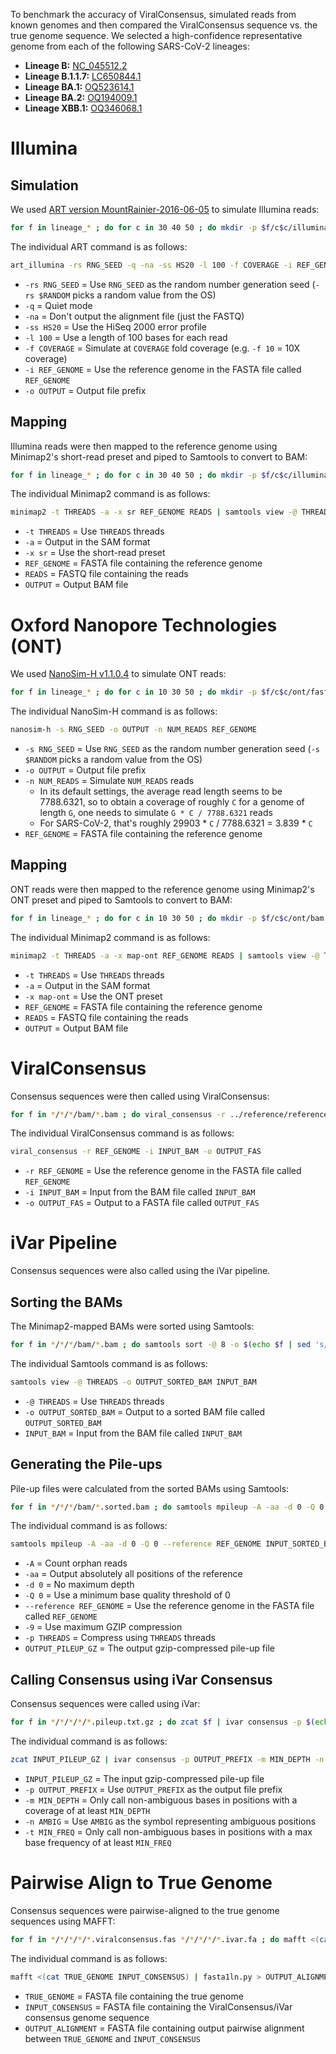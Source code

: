 To benchmark the accuracy of ViralConsensus, simulated reads from known genomes and then compared the ViralConsensus sequence vs. the true genome sequence. We selected a high-confidence representative genome from each of the following SARS-CoV-2 lineages:
* **Lineage B:** [NC_045512.2](https://www.ncbi.nlm.nih.gov/nuccore/NC_045512.2)
* **Lineage B.1.1.7:** [LC650844.1](https://www.ncbi.nlm.nih.gov/nuccore/LC650844.1)
* **Lineage BA.1:** [OQ523614.1](https://www.ncbi.nlm.nih.gov/nuccore/OQ523614.1)
* **Lineage BA.2:** [OQ194009.1](https://www.ncbi.nlm.nih.gov/nuccore/OQ194009.1)
* **Lineage XBB.1:** [OQ346068.1](https://www.ncbi.nlm.nih.gov/nuccore/OQ346068.1)

# Illumina
## Simulation
We used [ART version MountRainier-2016-06-05](https://www.niehs.nih.gov/research/resources/software/biostatistics/art/index.cfm) to simulate Illumina reads:

```bash
for f in lineage_* ; do for c in 30 40 50 ; do mkdir -p $f/c$c/illumina/fastq && for r in $(seq -w 1 10) ; do art_illumina -rs $RANDOM -q -na -ss HS20 -l 100 -f $c -i $f/*.fas -o $f/c$c/illumina/fastq/$f.c$c.illumina.r$r ; done ; done ; done && pigz -9 -p 8 */*/*/fastq/*
```

The individual ART command is as follows:

```bash
art_illumina -rs RNG_SEED -q -na -ss HS20 -l 100 -f COVERAGE -i REF_GENOME -o OUTPUT
```

* `-rs RNG_SEED` = Use `RNG_SEED` as the random number generation seed (`-rs $RANDOM` picks a random value from the OS)
* `-q` = Quiet mode
* `-na` = Don't output the alignment file (just the FASTQ)
* `-ss HS20` = Use the HiSeq 2000 error profile
* `-l 100` = Use a length of 100 bases for each read
* `-f COVERAGE` = Simulate at `COVERAGE` fold coverage (e.g. `-f 10` = 10X coverage)
* `-i REF_GENOME` = Use the reference genome in the FASTA file called `REF_GENOME`
* `-o OUTPUT` = Output file prefix

## Mapping
Illumina reads were then mapped to the reference genome using Minimap2's short-read preset and piped to Samtools to convert to BAM:

```bash
for f in lineage_* ; do for c in 30 40 50 ; do mkdir -p $f/c$c/illumina/bam && for r in $(seq -w 1 10) ; do minimap2 -t 4 -a -x sr ../reference/reference.fas $f/c$c/illumina/fastq/$f.c$c.illumina.r$r.fq.gz | samtools view -@ 4 -o $f/c$c/illumina/bam/$f.c$c.illumina.r$r.bam ; done ; done ; done
```

The individual Minimap2 command is as follows:

```bash
minimap2 -t THREADS -a -x sr REF_GENOME READS | samtools view -@ THREADS -o OUTPUT
```

* `-t THREADS` = Use `THREADS` threads
* `-a` = Output in the SAM format
* `-x sr` = Use the short-read preset
* `REF_GENOME` = FASTA file containing the reference genome
* `READS` = FASTQ file containing the reads
* `OUTPUT` = Output BAM file

# Oxford Nanopore Technologies (ONT)
We used [NanoSim-H v1.1.0.4]([https://www.niehs.nih.gov/research/resources/software/biostatistics/art/index.cfm](https://github.com/karel-brinda/NanoSim-H/releases/tag/1.1.0.4)) to simulate ONT reads:

```bash
for f in lineage_* ; do for c in 10 30 50 ; do mkdir -p $f/c$c/ont/fasta && for r in $(seq -w 1 10) ; do nanosim-h -s $RANDOM -o $f/c$c/ont/fasta/$f.c$c.ont.r$r -n $(bc -l <<< "3.839 * $c" | numlist -ceil) $f/*.fas ; done ; done ; done
```

The individual NanoSim-H command is as follows:

```bash
nanosim-h -s RNG_SEED -o OUTPUT -n NUM_READS REF_GENOME
```

* `-s RNG_SEED` = Use `RNG_SEED` as the random number generation seed (`-s $RANDOM` picks a random value from the OS)
* `-o OUTPUT` = Output file prefix
* `-n NUM_READS` = Simulate `NUM_READS` reads
  * In its default settings, the average read length seems to be 7788.6321, so to obtain a coverage of roughly `C` for a genome of length `G`, one needs to simulate `G * C / 7788.6321` reads
  * For SARS-CoV-2, that's roughly 29903 * `C` / 7788.6321 = 3.839 * `C`
* `REF_GENOME` = FASTA file containing the reference genome

## Mapping
ONT reads were then mapped to the reference genome using Minimap2's ONT preset and piped to Samtools to convert to BAM:

```bash
for f in lineage_* ; do for c in 10 30 50 ; do mkdir -p $f/c$c/ont/bam && for r in $(seq -w 1 10) ; do minimap2 -t 4 -a -x map-ont ../reference/reference.fas $f/c$c/ont/fasta/$f.c$c.ont.r$r.fa.gz | samtools view -@ 4 -o $f/c$c/ont/bam/$f.c$c.ont.r$r.bam ; done ; done ; done
```

The individual Minimap2 command is as follows:

```bash
minimap2 -t THREADS -a -x map-ont REF_GENOME READS | samtools view -@ THREADS -o OUTPUT
```

* `-t THREADS` = Use `THREADS` threads
* `-a` = Output in the SAM format
* `-x map-ont` = Use the ONT preset
* `REF_GENOME` = FASTA file containing the reference genome
* `READS` = FASTQ file containing the reads
* `OUTPUT` = Output BAM file

# ViralConsensus
Consensus sequences were then called using ViralConsensus:

```bash
for f in */*/*/bam/*.bam ; do viral_consensus -r ../reference/reference.fas -i $f -o $(echo $f | sed 's/\.bam/.viralconsensus.fas/g' | sed 's/\/bam\//\/viralconsensus\//g') ; done
```

The individual ViralConsensus command is as follows:

```bash
viral_consensus -r REF_GENOME -i INPUT_BAM -o OUTPUT_FAS
```

* `-r REF_GENOME` = Use the reference genome in the FASTA file called `REF_GENOME`
* `-i INPUT_BAM` = Input from the BAM file called `INPUT_BAM`
* `-o OUTPUT_FAS` = Output to a FASTA file called `OUTPUT_FAS`

# iVar Pipeline
Consensus sequences were also called using the iVar pipeline.

## Sorting the BAMs
The Minimap2-mapped BAMs were sorted using Samtools:

```bash
for f in */*/*/bam/*.bam ; do samtools sort -@ 8 -o $(echo $f | sed 's/\.bam$/.sorted.bam/g') $f ; done
```

The individual Samtools command is as follows:

```bash
samtools view -@ THREADS -o OUTPUT_SORTED_BAM INPUT_BAM
```

* `-@ THREADS` = Use `THREADS` threads
* `-o OUTPUT_SORTED_BAM` = Output to a sorted BAM file called `OUTPUT_SORTED_BAM`
* `INPUT_BAM` = Input from the BAM file called `INPUT_BAM`

## Generating the Pile-ups
Pile-up files were calculated from the sorted BAMs using Samtools:

```bash
for f in */*/*/bam/*.sorted.bam ; do samtools mpileup -A -aa -d 0 -Q 0 --reference ../reference/reference.fas $f | pigz -9 -p 8 > $(echo $f | sed 's/\.bam$/.pileup.txt.gz/g' | sed 's/\/bam\//\/pileup\//g') ; done
```

The individual command is as follows:

```bash
samtools mpileup -A -aa -d 0 -Q 0 --reference REF_GENOME INPUT_SORTED_BAM | pigz -9 -p THREADS > OUTPUT_PILEUP
```

* `-A` = Count orphan reads
* `-aa` = Output absolutely all positions of the reference
* `-d 0` = No maximum depth
* `-Q 0` = Use a minimum base quality threshold of 0
* `--reference REF_GENOME` = Use the reference genome in the FASTA file called `REF_GENOME`
* `-9` = Use maximum GZIP compression
* `-p THREADS` = Compress using `THREADS` threads
* `OUTPUT_PILEUP_GZ` = The output gzip-compressed pile-up file

## Calling Consensus using iVar Consensus
Consensus sequences were called using iVar:

```bash
for f in */*/*/*/*.pileup.txt.gz ; do zcat $f | ivar consensus -p $(echo $f | sed 's/\/pileup\//\/ivarconsensus\//g' | sed 's/\.txt\.gz$/.ivar/g') -m 10 -n N -t 0.5 ; done
```

The individual command is as follows:

```bash
zcat INPUT_PILEUP_GZ | ivar consensus -p OUTPUT_PREFIX -m MIN_DEPTH -n AMBIG -t MIN_FREQ
```

* `INPUT_PILEUP_GZ` = The input gzip-compressed pile-up file
* `-p OUTPUT_PREFIX` = Use `OUTPUT_PREFIX` as the output file prefix
* `-m MIN_DEPTH` = Only call non-ambiguous bases in positions with a coverage of at least `MIN_DEPTH`
* `-n AMBIG` = Use `AMBIG` as the symbol representing ambiguous positions
* `-t MIN_FREQ` = Only call non-ambiguous bases in positions with a max base frequency of at least `MIN_FREQ`

# Pairwise Align to True Genome
Consensus sequences were pairwise-aligned to the true genome sequences using MAFFT:

```bash
for f in */*/*/*/*.viralconsensus.fas */*/*/*/*.ivar.fa ; do mafft <(cat $(echo $f | cut -d'/' -f1)/*.fas $f) | fasta1ln.py > $(echo $f | rev | cut -d'.' -f2- | rev).aln ; done
```

The individual command is as follows:

```bash
mafft <(cat TRUE_GENOME INPUT_CONSENSUS) | fasta1ln.py > OUTPUT_ALIGNMENT
```

* `TRUE_GENOME` = FASTA file containing the true genome
* `INPUT_CONSENSUS` = FASTA file containing the ViralConsensus/iVar consensus genome sequence
* `OUTPUT_ALIGNMENT` = FASTA file containing output pairwise alignment between `TRUE_GENOME` and `INPUT_CONSENSUS`
